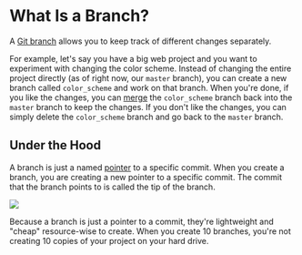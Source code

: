 # What Is a Branch?

A [Git branch](https://git-scm.com/book/en/v2/Git-Branching-Branches-in-a-Nutshell) allows you to keep track of different changes separately.

For example, let's say you have a big web project and you want to experiment with changing the color scheme. Instead of changing the entire project directly (as of right now, our `master` branch), you can create a new branch called `color_scheme` and work on that branch. When you're done, if you like the changes, you can [merge](https://git-scm.com/book/en/v2/Git-Branching-Basic-Branching-and-Merging) the `color_scheme` branch back into the `master` branch to keep the changes. If you don't like the changes, you can simply delete the `color_scheme` branch and go back to the `master` branch.

## Under the Hood

A branch is just a named [pointer](https://en.wikipedia.org/wiki/Pointer_\(computer_programming\)#:~:text=A%20pointer%20is%20a%20programming,than%20storing%20the%20data%20itself.) to a specific commit. When you create a branch, you are creating a new pointer to a specific commit. The commit that the branch points to is called the tip of the branch.

![](https://storage.googleapis.com/qvault-webapp-dynamic-assets/course_assets/iH1kl8l-539x588.png)

Because a branch is just a pointer to a commit, they're lightweight and "cheap" resource-wise to create. When you create 10 branches, you're not creating 10 copies of your project on your hard drive.

